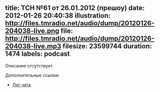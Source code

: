 title: ТСН №61 от 26.01.2012 (прешоу)
date: 2012-01-26 20:40:38
illustration: http://files.tmradio.net/audio/dump/20120126-204038-live.png
file: http://files.tmradio.net/audio/dump/20120126-204038-live.mp3
filesize: 23599744
duration: 1474
labels: podcast
---
Описание отсутствует.

Дополнительные ссылки:

- [Лог чата](http://files.tmradio.net/audio/dump/20120126-204038-live.log)
